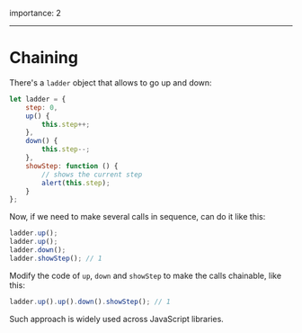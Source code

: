 importance: 2

---

# Chaining

There's a `ladder` object that allows to go up and down:

```js
let ladder = {
    step: 0,
    up() {
        this.step++;
    },
    down() {
        this.step--;
    },
    showStep: function () {
        // shows the current step
        alert(this.step);
    }
};
```

Now, if we need to make several calls in sequence, can do it like this:

```js
ladder.up();
ladder.up();
ladder.down();
ladder.showStep(); // 1
```

Modify the code of `up`, `down` and `showStep` to make the calls chainable, like this:

```js
ladder.up().up().down().showStep(); // 1
```

Such approach is widely used across JavaScript libraries.
